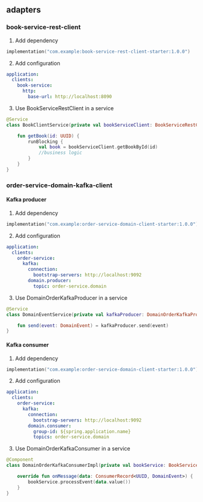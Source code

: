 ## adapters

### book-service-rest-client
1. Add dependency
```kotlin
implementation("com.example:book-service-rest-client-starter:1.0.0")
```
2. Add configuration
```yaml
application:
  clients:
    book-service:
      http:
        base-url: http://localhost:8090
```
3. Use BookServiceRestClient in a service
```kotlin
@Service
class BookClientService(private val bookServiceClient: BookServiceRestClient) {

    fun getBook(id: UUID) {
        runBlocking {
            val book = bookServiceClient.getBookById(id)
            //business logic
        }
    }
}
```

### order-service-domain-kafka-client

#### Kafka producer
1. Add dependency
```kotlin
implementation("com.example:order-service-domain-client-starter:1.0.0")
```
2. Add configuration
```yaml
application:
  clients:
    order-service:
      kafka:
        connection:
          bootstrap-servers: http://localhost:9092
        domain.producer:
          topic: order-service.domain
```
3. Use DomainOrderKafkaProducer in a service

```kotlin
@Service
class DomainEventService(private val kafkaProducer: DomainOrderKafkaProducer) {

    fun send(event: DomainEvent) = kafkaProducer.send(event)
}
```

#### Kafka consumer
1. Add dependency
```kotlin
implementation("com.example:order-service-domain-client-starter:1.0.0")
```
2. Add configuration
```yaml
application:
  clients:
    order-service:
      kafka:
        connection:
          bootstrap-servers: http://localhost:9092
        domain.consumer:
          group-id: ${spring.application.name}
          topics: order-service.domain
```
3. Use DomainOrderKafkaConsumer in a service
```kotlin
@Component
class DomainOrderKafkaConsumerImpl(private val bookService: BookService) : DomainOrderKafkaConsumer {

    override fun onMessage(data: ConsumerRecord<UUID, DomainEvent>) {
        bookService.processEvent(data.value())
    }
}
```